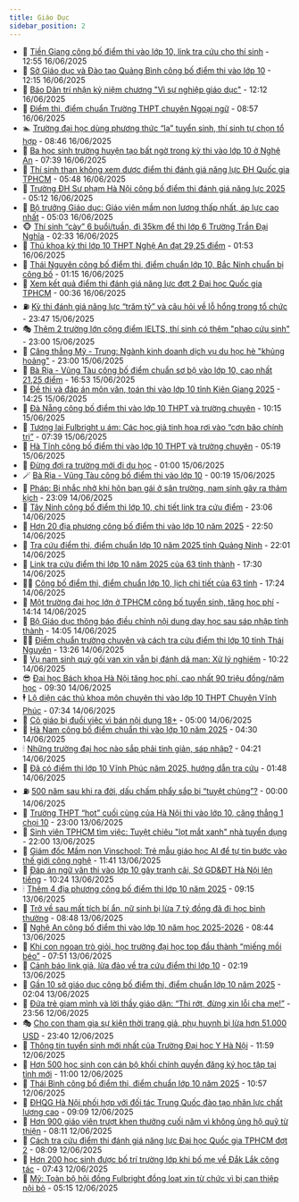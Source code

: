 ```yaml
---
title: Giáo Dục
sidebar_position: 2
---
```


<!-- dantri-giao-duc:START -->
- 🤡 [Tiền Giang công bố điểm thi vào lớp 10, link tra cứu cho thí sinh](https://dantri.com.vn/giao-duc/tien-giang-cong-bo-diem-thi-vao-lop-10-link-tra-cuu-cho-thi-sinh-20250616192241716.htm) - 12:55 16/06/2025
- 🗽 [Sở Giáo dục và Đào tạo Quảng Bình công bố điểm thi vào lớp 10](https://dantri.com.vn/giao-duc/so-giao-duc-va-dao-tao-quang-binh-cong-bo-diem-thi-vao-lop-10-20250616190237593.htm) - 12:15 16/06/2025
- 🚦 [Báo Dân trí nhận kỷ niệm chương &quot;Vì sự nghiệp giáo dục&quot;](https://dantri.com.vn/giao-duc/bao-dan-tri-nhan-ky-niem-chuong-vi-su-nghiep-giao-duc-20250616180409777.htm) - 12:12 16/06/2025
- 🌋 [Điểm thi, điểm chuẩn Trường THPT chuyên Ngoại ngữ](https://dantri.com.vn/giao-duc/diem-thi-diem-chuan-truong-thpt-chuyen-ngoai-ngu-20250615095218953.htm) - 08:57 16/06/2025
- 🏊 [Trường đại học dùng phương thức “lạ” tuyển sinh, thí sinh tự chọn tổ hợp](https://dantri.com.vn/giao-duc/truong-dai-hoc-dung-phuong-thuc-la-tuyen-sinh-thi-sinh-tu-chon-to-hop-20250616154414182.htm) - 08:46 16/06/2025
- 🎃 [Ba học sinh trường huyện tạo bất ngờ trong kỳ thi vào lớp 10 ở Nghệ An](https://dantri.com.vn/giao-duc/ba-hoc-sinh-truong-huyen-tao-bat-ngo-trong-ky-thi-vao-lop-10-o-nghe-an-20250616131716286.htm) - 07:39 16/06/2025
- 💄 [Thí sinh than không xem được điểm thi đánh giá năng lực ĐH Quốc gia TPHCM](https://dantri.com.vn/giao-duc/thi-sinh-than-khong-xem-duoc-diem-thi-danh-gia-nang-luc-dh-quoc-gia-tphcm-20250616124300865.htm) - 05:48 16/06/2025
- 🦅 [Trường ĐH Sư phạm Hà Nội công bố điểm thi đánh giá năng lực 2025](https://dantri.com.vn/giao-duc/truong-dh-su-pham-ha-noi-cong-bo-diem-thi-danh-gia-nang-luc-2025-20250616115808179.htm) - 05:12 16/06/2025
- 🚦 [Bộ trưởng Giáo dục: Giáo viên mầm non lương thấp nhất, áp lực cao nhất](https://dantri.com.vn/giao-duc/bo-truong-giao-duc-giao-vien-mam-non-luong-thap-nhat-ap-luc-cao-nhat-20250616114116541.htm) - 05:03 16/06/2025
- 🐵 [Thí sinh “cày” 6 buổi/tuần, đi 35km để thi lớp 6 Trường Trần Đại Nghĩa](https://dantri.com.vn/giao-duc/thi-sinh-cay-6-buoituan-di-35km-de-thi-lop-6-truong-tran-dai-nghia-20250616092535522.htm) - 02:33 16/06/2025
- 🐘 [Thủ khoa kỳ thi lớp 10 THPT Nghệ An đạt 29,25 điểm](https://dantri.com.vn/giao-duc/thu-khoa-ky-thi-lop-10-thpt-nghe-an-dat-2925-diem-20250616074530301.htm) - 01:53 16/06/2025
- 🦏 [Thái Nguyên công bố điểm thi, điểm chuẩn lớp 10, Bắc Ninh chuẩn bị công bố](https://dantri.com.vn/giao-duc/thai-nguyen-cong-bo-diem-thi-diem-chuan-lop-10-bac-ninh-chuan-bi-cong-bo-20250616080501596.htm) - 01:15 16/06/2025
- 💼 [Xem kết quả điểm thi đánh giá năng lực đợt 2 Đại học Quốc gia TPHCM](https://dantri.com.vn/giao-duc/xem-ket-qua-diem-thi-danh-gia-nang-luc-dot-2-dai-hoc-quoc-gia-tphcm-20250616071350234.htm) - 00:36 16/06/2025
- ⛽️ [Kỳ thi đánh giá năng lực “trăm tỷ” và câu hỏi về lỗ hổng trong tổ chức](https://dantri.com.vn/giao-duc/ky-thi-danh-gia-nang-luc-tram-ty-va-cau-hoi-ve-lo-hong-trong-to-chuc-20250616041331497.htm) - 23:47 15/06/2025
- 🎭 [Thêm 2 trường lớn cộng điểm IELTS, thí sinh có thêm &quot;phao cứu sinh&quot;](https://dantri.com.vn/giao-duc/them-2-truong-lon-cong-diem-ielts-thi-sinh-co-them-phao-cuu-sinh-20250615232422544.htm) - 23:00 15/06/2025
- 🎃 [Căng thẳng Mỹ - Trung: Ngành kinh doanh dịch vụ du học hè &quot;khủng hoảng&quot;](https://dantri.com.vn/giao-duc/cang-thang-my-trung-nganh-kinh-doanh-dich-vu-du-hoc-he-khung-hoang-20250615130136449.htm) - 23:00 15/06/2025
- 🚀 [Bà Rịa - Vũng Tàu công bố điểm chuẩn sơ bộ vào lớp 10, cao nhất 21,25 điểm](https://dantri.com.vn/giao-duc/ba-ria-vung-tau-cong-bo-diem-chuan-so-bo-vao-lop-10-cao-nhat-2125-diem-20250615235146851.htm) - 16:53 15/06/2025
- 👀 [Đề thi và đáp án môn văn, toán thi vào lớp 10 tỉnh Kiên Giang 2025](https://dantri.com.vn/giao-duc/de-thi-va-dap-an-mon-van-toan-thi-vao-lop-10-tinh-kien-giang-2025-20250614122451885.htm) - 14:25 15/06/2025
- 🌝 [Đà Nẵng công bố điểm thi vào lớp 10 THPT và trường chuyên](https://dantri.com.vn/giao-duc/da-nang-cong-bo-diem-thi-vao-lop-10-thpt-va-truong-chuyen-20250615164723800.htm) - 10:15 15/06/2025
- 🤗 [Tương lai Fulbright u ám: Các học giả tinh hoa rơi vào “cơn bão chính trị”](https://dantri.com.vn/giao-duc/tuong-lai-fulbright-u-am-cac-hoc-gia-tinh-hoa-roi-vao-con-bao-chinh-tri-20250614235904808.htm) - 07:39 15/06/2025
- 🦄 [Hà Tĩnh công bố điểm thi vào lớp 10 THPT và trường chuyên](https://dantri.com.vn/giao-duc/ha-tinh-cong-bo-diem-thi-vao-lop-10-thpt-va-truong-chuyen-20250615114406625.htm) - 05:19 15/06/2025
- 🦍 [Đừng đợi ra trường mới đi du học](https://dantri.com.vn/giao-duc/dung-doi-ra-truong-moi-di-du-hoc-20250602162936937.htm) - 01:00 15/06/2025
- 🪄 [Bà Rịa - Vũng Tàu công bố điểm thi vào lớp 10](https://dantri.com.vn/giao-duc/ba-ria-vung-tau-cong-bo-diem-thi-vao-lop-10-20250615064846630.htm) - 00:19 15/06/2025
- 🦆 [Pháp: Bị nhắc nhở khi hôn bạn gái ở sân trường, nam sinh gây ra thảm kịch](https://dantri.com.vn/giao-duc/phap-bi-nhac-nho-khi-hon-ban-gai-o-san-truong-nam-sinh-gay-ra-tham-kich-20250613103328355.htm) - 23:09 14/06/2025
- 🚀 [Tây Ninh công bố điểm thi lớp 10, chi tiết link tra cứu điểm](https://dantri.com.vn/giao-duc/tay-ninh-cong-bo-diem-thi-lop-10-chi-tiet-link-tra-cuu-diem-20250614233225460.htm) - 23:06 14/06/2025
- 🦒 [Hơn 20 địa phương công bố điểm thi vào lớp 10 năm 2025](https://dantri.com.vn/giao-duc/hon-20-dia-phuong-cong-bo-diem-thi-vao-lop-10-nam-2025-20250614201805526.htm) - 22:50 14/06/2025
- 🤡 [Tra cứu điểm thi, điểm chuẩn lớp 10 năm 2025 tỉnh Quảng Ninh](https://dantri.com.vn/giao-duc/tra-cuu-diem-thi-diem-chuan-lop-10-nam-2025-tinh-quang-ninh-20250614224127700.htm) - 22:01 14/06/2025
- 🤔 [Link tra cứu điểm thi lớp 10 năm 2025 của 63 tỉnh thành](https://dantri.com.vn/giao-duc/link-tra-cuu-diem-thi-lop-10-nam-2025-cua-63-tinh-thanh-20250607160956504.htm) - 17:30 14/06/2025
- 🧑‍💻 [Công bố điểm thi, điểm chuẩn lớp 10, lịch chi tiết của 63 tỉnh](https://dantri.com.vn/giao-duc/cong-bo-diem-thi-diem-chuan-lop-10-lich-chi-tiet-cua-63-tinh-20250603114245583.htm) - 17:24 14/06/2025
- 🤡 [Một trường đại học lớn ở TPHCM công bố tuyển sinh, tăng học phí](https://dantri.com.vn/giao-duc/mot-truong-dai-hoc-lon-o-tphcm-cong-bo-tuyen-sinh-tang-hoc-phi-20250614210530003.htm) - 14:14 14/06/2025
- 🧠 [Bộ Giáo dục thông báo điều chỉnh nội dung dạy học sau sáp nhập tỉnh thành](https://dantri.com.vn/giao-duc/bo-giao-duc-thong-bao-dieu-chinh-noi-dung-day-hoc-sau-sap-nhap-tinh-thanh-20250614205447790.htm) - 14:05 14/06/2025
- 🧑‍💻 [Điểm chuẩn trường chuyên và cách tra cứu điểm thi lớp 10 tỉnh Thái Nguyên](https://dantri.com.vn/giao-duc/diem-chuan-truong-chuyen-va-cach-tra-cuu-diem-thi-lop-10-tinh-thai-nguyen-20250614201455265.htm) - 13:26 14/06/2025
- 🧠 [Vụ nam sinh quỳ gối van xin vẫn bị đánh dã man: Xử lý nghiêm](https://dantri.com.vn/giao-duc/vu-nam-sinh-quy-goi-van-xin-van-bi-danh-da-man-xu-ly-nghiem-20250614164044451.htm) - 10:22 14/06/2025
- 😎 [Đại học Bách khoa Hà Nội tăng học phí, cao nhất 90 triệu đồng/năm học](https://dantri.com.vn/giao-duc/dai-hoc-bach-khoa-ha-noi-tang-hoc-phi-cao-nhat-90-trieu-dongnam-hoc-20250614161839611.htm) - 09:30 14/06/2025
- 🕴 [Lộ diện các thủ khoa môn chuyên thi vào lớp 10 THPT Chuyên Vĩnh Phúc](https://dantri.com.vn/giao-duc/lo-dien-cac-thu-khoa-mon-chuyen-thi-vao-lop-10-thpt-chuyen-vinh-phuc-20250614135831666.htm) - 07:34 14/06/2025
- 🧠 [Cô giáo bị đuổi việc vì bán nội dung 18+](https://dantri.com.vn/giao-duc/co-giao-bi-duoi-viec-vi-ban-noi-dung-18-20250613071722188.htm) - 05:00 14/06/2025
- 🚀 [Hà Nam công bố điểm chuẩn thi vào lớp 10 năm 2025](https://dantri.com.vn/giao-duc/ha-nam-cong-bo-diem-chuan-thi-vao-lop-10-nam-2025-20250614111404457.htm) - 04:30 14/06/2025
- 🕯 [Những trường đại học nào sắp phải tinh giản, sáp nhập?](https://dantri.com.vn/giao-duc/nhung-truong-dai-hoc-nao-sap-phai-tinh-gian-sap-nhap-20250614110305755.htm) - 04:21 14/06/2025
- 🧰 [Đã có điểm thi lớp 10 Vĩnh Phúc năm 2025, hướng dẫn tra cứu](https://dantri.com.vn/giao-duc/da-co-diem-thi-lop-10-vinh-phuc-nam-2025-huong-dan-tra-cuu-20250613223617332.htm) - 01:48 14/06/2025
- ⛽️ [500 năm sau khi ra đời, dấu chấm phẩy sắp bị “tuyệt chủng”?](https://dantri.com.vn/giao-duc/500-nam-sau-khi-ra-doi-dau-cham-phay-sap-bi-tuyet-chung-20250613154550633.htm) - 00:00 14/06/2025
- 🤖 [Trường THPT “hot” cuối cùng của Hà Nội thi vào lớp 10, căng thẳng 1 chọi 10](https://dantri.com.vn/giao-duc/truong-thpt-hot-cuoi-cung-cua-ha-noi-thi-vao-lop-10-cang-thang-1-choi-10-20250613223848054.htm) - 23:00 13/06/2025
- 🦍 [Sinh viên TPHCM tìm việc: Tuyệt chiêu &quot;lọt mắt xanh&quot; nhà tuyển dụng](https://dantri.com.vn/giao-duc/sinh-vien-tphcm-tim-viec-tuyet-chieu-lot-mat-xanh-nha-tuyen-dung-20250613215733879.htm) - 22:00 13/06/2025
- 🐘 [Giám đốc Mầm non Vinschool: Trẻ mẫu giáo học AI để tự tin bước vào thế giới công nghệ](https://dantri.com.vn/giao-duc/giam-doc-mam-non-vinschool-tre-mau-giao-hoc-ai-de-tu-tin-buoc-vao-the-gioi-cong-nghe-20250613182415779.htm) - 11:41 13/06/2025
- 🌊 [Đáp án ngữ văn thi vào lớp 10 gây tranh cãi, Sở GD&amp;ĐT Hà Nội lên tiếng](https://dantri.com.vn/giao-duc/dap-an-ngu-van-thi-vao-lop-10-gay-tranh-cai-so-gddt-ha-noi-len-tieng-20250613171511194.htm) - 10:24 13/06/2025
- 🕯 [Thêm 4 địa phương công bố điểm thi lớp 10 năm 2025](https://dantri.com.vn/giao-duc/them-4-dia-phuong-cong-bo-diem-thi-lop-10-nam-2025-20250613155157550.htm) - 09:15 13/06/2025
- 🐎 [Trở về sau mất tích bí ẩn, nữ sinh bị lừa 7 tỷ đồng đã đi học bình thường](https://dantri.com.vn/giao-duc/tro-ve-sau-mat-tich-bi-an-nu-sinh-bi-lua-7-ty-dong-da-di-hoc-binh-thuong-20250613150837374.htm) - 08:48 13/06/2025
- 🐻 [Nghệ An công bố điểm thi vào lớp 10 năm học 2025-2026](https://dantri.com.vn/giao-duc/nghe-an-cong-bo-diem-thi-vao-lop-10-nam-hoc-2025-2026-20250613153022519.htm) - 08:44 13/06/2025
- 🐎 [Khi con ngoan trò giỏi, học trường đại học top đầu thành “miếng mồi béo”](https://dantri.com.vn/giao-duc/khi-con-ngoan-tro-gioi-hoc-truong-dai-hoc-top-dau-thanh-mieng-moi-beo-20250613123916995.htm) - 07:51 13/06/2025
- 🫣 [Cảnh báo link giả, lừa đảo về tra cứu điểm thi lớp 10](https://dantri.com.vn/giao-duc/canh-bao-link-gia-lua-dao-ve-tra-cuu-diem-thi-lop-10-20250613090906848.htm) - 02:19 13/06/2025
- 🤭 [Gần 10 sở giáo dục công bố điểm thi, điểm chuẩn lớp 10 năm 2025](https://dantri.com.vn/giao-duc/gan-10-so-giao-duc-cong-bo-diem-thi-diem-chuan-lop-10-nam-2025-20250613080255916.htm) - 02:04 13/06/2025
- 🥳 [Đứa trẻ giam mình và lời thầy giáo dặn: “Thi rớt, đừng xin lỗi cha mẹ!”](https://dantri.com.vn/giao-duc/dua-tre-giam-minh-va-loi-thay-giao-dan-thi-rot-dung-xin-loi-cha-me-20250612161950620.htm) - 23:56 12/06/2025
- 🎭 [Cho con tham gia sự kiện thời trang giả, phụ huynh bị lừa hơn 51.000 USD](https://dantri.com.vn/giao-duc/cho-con-tham-gia-su-kien-thoi-trang-gia-phu-huynh-bi-lua-hon-51000-usd-20250612215914425.htm) - 23:40 12/06/2025
- 🥸 [Thông tin tuyển sinh mới nhất của Trường Đại học Y Hà Nội](https://dantri.com.vn/giao-duc/thong-tin-tuyen-sinh-moi-nhat-cua-truong-dai-hoc-y-ha-noi-20250612185646636.htm) - 11:59 12/06/2025
- 🦣 [Hơn 500 học sinh con cán bộ khối chính quyền đăng ký học tập tại tỉnh mới](https://dantri.com.vn/giao-duc/hon-500-hoc-sinh-con-can-bo-khoi-chinh-quyen-dang-ky-hoc-tap-tai-tinh-moi-20250612104953589.htm) - 11:00 12/06/2025
- 🤔 [Thái Bình công bố điểm thi, điểm chuẩn lớp 10 năm 2025](https://dantri.com.vn/giao-duc/thai-binh-cong-bo-diem-thi-diem-chuan-lop-10-nam-2025-20250612175359403.htm) - 10:57 12/06/2025
- 🦣 [ĐHQG Hà Nội phối hợp với đối tác Trung Quốc đào tạo nhân lực chất lượng cao](https://dantri.com.vn/giao-duc/dhqg-ha-noi-phoi-hop-voi-doi-tac-trung-quoc-dao-tao-nhan-luc-chat-luong-cao-20250612155051317.htm) - 09:09 12/06/2025
- 🐲 [Hơn 900 giáo viên trượt khen thưởng cuối năm vì không ủng hộ quỹ từ thiện](https://dantri.com.vn/giao-duc/hon-900-giao-vien-truot-khen-thuong-cuoi-nam-vi-khong-ung-ho-quy-tu-thien-20250612145424870.htm) - 08:11 12/06/2025
- 🔭 [Cách tra cứu điểm thi đánh giá năng lực Đại học Quốc gia TPHCM đợt 2](https://dantri.com.vn/giao-duc/cach-tra-cuu-diem-thi-danh-gia-nang-luc-dai-hoc-quoc-gia-tphcm-dot-2-20250612150321648.htm) - 08:09 12/06/2025
- 🥷 [Hơn 200 học sinh được bố trí trường lớp khi bố mẹ về Đắk Lắk công tác](https://dantri.com.vn/giao-duc/hon-200-hoc-sinh-duoc-bo-tri-truong-lop-khi-bo-me-ve-dak-lak-cong-tac-20250612095538962.htm) - 07:43 12/06/2025
- 🎊 [Mỹ: Toàn bộ hội đồng Fulbright đồng loạt xin từ chức vì bị can thiệp nội bộ](https://dantri.com.vn/giao-duc/my-toan-bo-hoi-dong-fulbright-dong-loat-xin-tu-chuc-vi-bi-can-thiep-noi-bo-20250612094359935.htm) - 05:15 12/06/2025<!-- dantri-giao-duc:END -->
